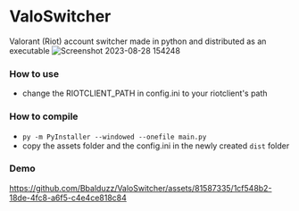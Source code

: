# ValoSwitcher
Valorant (Riot) account switcher made in python and distributed as an executable
![Screenshot 2023-08-28 154248](https://github.com/Bbalduzz/ValoSwitcher/assets/81587335/e81c2e6c-6fd5-448c-89d9-7e341cd13275)

### How to use
- change the RIOTCLIENT_PATH in config.ini to your riotclient's path
### How to compile
- `py -m PyInstaller --windowed --onefile main.py`
- copy the assets folder and the config.ini in the newly created `dist` folder

### Demo
https://github.com/Bbalduzz/ValoSwitcher/assets/81587335/1cf548b2-18de-4fc8-a6f5-c4e4ce818c84

